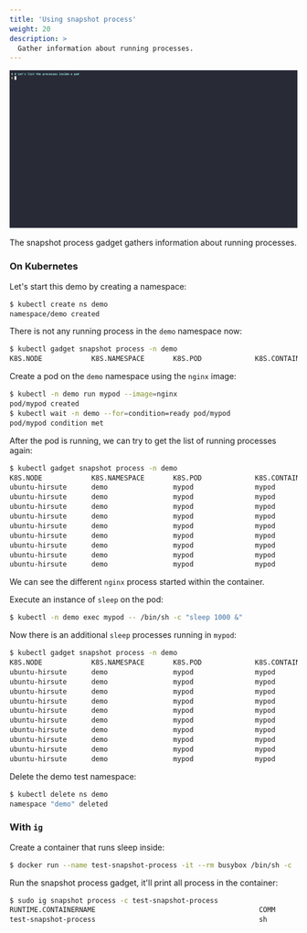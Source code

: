 ```yaml
---
title: 'Using snapshot process'
weight: 20
description: >
  Gather information about running processes.
---
```


![Screencast of snapshot process compared to calling kubectl exec ps](process.gif)

The snapshot process gadget gathers information about running processes.

### On Kubernetes

Let's start this demo by creating a namespace:

```bash
$ kubectl create ns demo
namespace/demo created
```

There is not any running process in the `demo` namespace now:

```bash
$ kubectl gadget snapshot process -n demo
K8S.NODE            K8S.NAMESPACE       K8S.POD             K8S.CONTAINER       COMM       PID       UID       GID
```

Create a pod on the `demo` namespace using the `nginx` image:

```bash
$ kubectl -n demo run mypod --image=nginx
pod/mypod created
$ kubectl wait -n demo --for=condition=ready pod/mypod
pod/mypod condition met
```

After the pod is running, we can try to get the list of running processes again:

```bash
$ kubectl gadget snapshot process -n demo
K8S.NODE            K8S.NAMESPACE       K8S.POD             K8S.CONTAINER       COMM       PID       UID       GID
ubuntu-hirsute      demo                mypod               mypod               nginx      411928    0         0
ubuntu-hirsute      demo                mypod               mypod               nginx      411964    101       101
ubuntu-hirsute      demo                mypod               mypod               nginx      411965    101       101
ubuntu-hirsute      demo                mypod               mypod               nginx      411966    101       101
ubuntu-hirsute      demo                mypod               mypod               nginx      411967    101       101
ubuntu-hirsute      demo                mypod               mypod               nginx      411968    101       101
ubuntu-hirsute      demo                mypod               mypod               nginx      411969    101       101
ubuntu-hirsute      demo                mypod               mypod               nginx      411970    101       101
ubuntu-hirsute      demo                mypod               mypod               nginx      411971    101       101
```

We can see the different `nginx` process started within the container.

Execute an instance of `sleep` on the pod:

```bash
$ kubectl -n demo exec mypod -- /bin/sh -c "sleep 1000 &"
```

Now there is an additional `sleep` processes running in `mypod`:

```bash
$ kubectl gadget snapshot process -n demo
K8S.NODE            K8S.NAMESPACE       K8S.POD             K8S.CONTAINER       COMM       PID       UID       GID
ubuntu-hirsute      demo                mypod               mypod               nginx      411928    0         0
ubuntu-hirsute      demo                mypod               mypod               nginx      411964    101       101
ubuntu-hirsute      demo                mypod               mypod               nginx      411965    101       101
ubuntu-hirsute      demo                mypod               mypod               nginx      411966    101       101
ubuntu-hirsute      demo                mypod               mypod               nginx      411967    101       101
ubuntu-hirsute      demo                mypod               mypod               nginx      411968    101       101
ubuntu-hirsute      demo                mypod               mypod               nginx      411969    101       101
ubuntu-hirsute      demo                mypod               mypod               nginx      411970    101       101
ubuntu-hirsute      demo                mypod               mypod               nginx      411971    101       101
ubuntu-hirsute      demo                mypod               mypod               sleep      412550    0         0
```

Delete the demo test namespace:

```bash
$ kubectl delete ns demo
namespace "demo" deleted
```

### With `ig`

Create a container that runs sleep inside:

```bash
$ docker run --name test-snapshot-process -it --rm busybox /bin/sh -c 'sleep 100'
```

Run the snapshot process gadget, it'll print all process in the container:

```bash
$ sudo ig snapshot process -c test-snapshot-process
RUNTIME.CONTAINERNAME                                        COMM             PID                  UID        GID
test-snapshot-process                                        sh               329491               0          0
```

